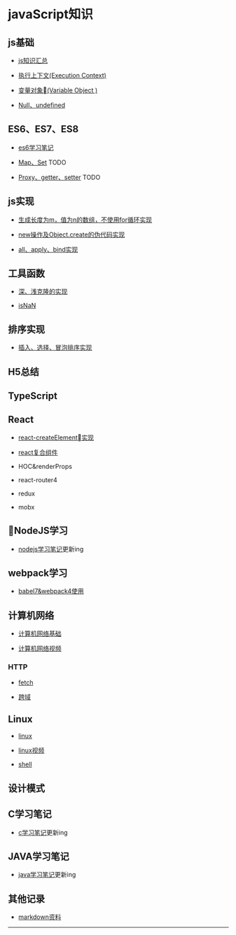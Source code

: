 # javaScript知识

## js基础

* [js知识汇总](jsBase/baseAll/index.md)

* [执行上下文(Execution Context)](src/context/index.md)

* [变量对象(Variable Object )](jsBase/variableObject/index.md)

* [Null、undefined](jsBase/nullUndefined)

## ES6、ES7、ES8

* [es6学习笔记](https://github.com/FearlessMa/ES6-Notes)

* [Map、Set]() TODO

* [Proxy、getter、setter]() TODO

## js实现

* [生成长度为m，值为n的数组，不使用for循环实现](src/createArray/index.md)

* [new操作及Object.create的伪代码实现](src/newFunction/index.md)

* [all、apply、bind实现](src/callApplyBind/index.md)

## 工具函数

* [深、浅克隆的实现](utils/cloneDeep/index.md)

* [isNaN](utils/isNaN)

## 排序实现

* [插入、选择、冒泡排序实现](sort/index.md)

## H5总结

## TypeScript


## React

* [react-createElement实现](https://github.com/FearlessMa/imitate-react)

* [react复合组件](https://github.com/FearlessMa/Babel7-Webpack4)

* HOC&renderProps

* react-router4

* redux

* mobx


## NodeJS学习

* [nodejs学习笔记](https://github.com/FearlessMa/learn-Nodejs)更新ing

## webpack学习

* [babel7&webpack4使用](https://github.com/FearlessMa/Babel7-Webpack4)

## 计算机网络

* [计算机网络基础](https://github.com/Snailclimb/JavaGuide/blob/master/%E8%AE%A1%E7%AE%97%E6%9C%BA%E7%BD%91%E7%BB%9C%E4%B8%8E%E6%95%B0%E6%8D%AE%E9%80%9A%E4%BF%A1/%E8%AE%A1%E7%AE%97%E6%9C%BA%E7%BD%91%E7%BB%9C.md)

* [计算机网络视频](https://edu.aliyun.com/lesson_152_1896?spm=5176.10731542.0.0.ScMj6k#_1896)

### HTTP

* [fetch](https://segmentfault.com/a/1190000017562966)

* [跨域](https://segmentfault.com/a/1190000017562966)


## Linux

* [linux](https://github.com/Snailclimb/JavaGuide/blob/master/%E6%93%8D%E4%BD%9C%E7%B3%BB%E7%BB%9F/%E5%90%8E%E7%AB%AF%E7%A8%8B%E5%BA%8F%E5%91%98%E5%BF%85%E5%A4%87%E7%9A%84Linux%E5%9F%BA%E7%A1%80%E7%9F%A5%E8%AF%86.md)

* [linux视频](https://edu.aliyun.com/lesson_85_1219?spm=5176.10731542.0.0.hAiDZ6#_1219)

* [shell](https://github.com/Snailclimb/JavaGuide/blob/master/%E6%93%8D%E4%BD%9C%E7%B3%BB%E7%BB%9F/Shell.md)

## 设计模式


## C学习笔记

* [c学习笔记](https://github.com/FearlessMa/C-language-Note)更新ing


## JAVA学习笔记

* [java学习笔记](https://github.com/FearlessMa/Learn-Java)更新ing


## 其他记录

* [markdown资料](https://shd101wyy.github.io/markdown-preview-enhanced/#/zh-cn/markdown-basics)

---